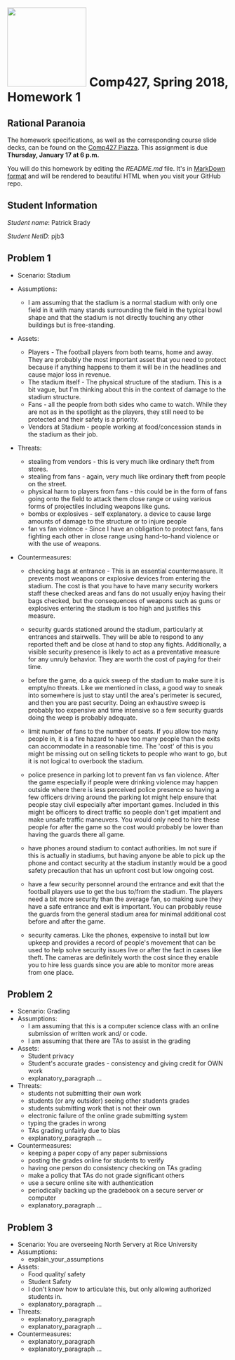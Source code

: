 # <img src="http://www.rice.edu/_images/rice-logo.jpg" width=180> Comp427, Spring 2018, Homework 1
## Rational Paranoia
The homework specifications, as well as the corresponding course slide decks,
can be found on the [Comp427 Piazza](https://piazza.com/class/jqifhp864b37ju).
This assignment is due **Thursday, January 17 at 6 p.m.**

You will do this homework by editing the _README.md_ file. It's in
[MarkDown format](https://guides.github.com/features/mastering-markdown/)
and will be rendered to beautiful HTML when you visit your GitHub repo.

## Student Information

_Student name_: Patrick Brady

_Student NetID_: pjb3

## Problem 1
- Scenario: Stadium
- Assumptions:
  - I am assuming that the stadium is a normal stadium with only one field in it with many
    stands surrounding the field in the typical bowl shape and that the stadium is not 
    directly touching any other buildings but is free-standing.

- Assets:
  - Players - The football players from both teams, home and away. They are probably the most important asset that you need to protect because if anything happens to them it will be in the headlines and cause major loss in revenue.
  - The stadium itself - The physical structure of the stadium. This is a bit vague, but I'm thinking about this in the context of damage to the stadium structure.
  - Fans - all the people from both sides who came to watch. While they are not as in the spotlight as the players, they still need to be protected and their safety is a priority.
  - Vendors at Stadium - people working at food/concession stands in the stadium as their job.
- Threats:
  - stealing from vendors - this is very much like ordinary theft from stores. 
  - stealing from fans - again, very much like ordinary theft from people on the street.
  - physical harm to players from fans - this could be in the form of fans going onto the field to attack them close range or using various forms of projectiles including weapons like guns.
  - bombs or explosives - self explanatory. a device to cause large amounts of damage to the structure or to injure people
  - fan vs fan violence - Since I have an obligation to protect fans, fans fighting each other in close range using hand-to-hand violence or with the use of weapons.
- Countermeasures:
  - checking bags at entrance - This is an essential countermeasure. It prevents most weapons or explosive devices from entering the stadium. The cost is that you have to have many security workers staff these checked areas and fans do not usually enjoy having their bags checked, but the consequences of weapons such as guns or explosives entering the stadium is too high and justifies this measure.
  - security guards stationed around the stadium, particularly at entrances and stairwells. They will be able to respond to any reported theft and be close at hand to stop any fights. Additionally, a visible security presence is likely to act as a preventative measure for any unruly behavior. They are worth the cost of paying for their time.
  
  - before the game, do a quick sweep of the stadium to make sure it is empty/no threats. Like we mentioned in class, a good way to sneak into somewhere is just to stay until the area's perimeter is secured, and then you are past security. Doing an exhaustive sweep is probably too expensive and time intensive so a few security guards doing the weep is probably adequate.
  - limit number of fans to the number of seats. If you allow too many people in, it is a fire hazard to have too many people than the exits can accommodate in a reasonable time. The 'cost' of this is you might be missing out on selling tickets to people who want to go, but it is not logical to overbook the stadium.
  - police presence in parking lot to prevent fan vs fan violence. After the game especially if people were drinking violence may happen outside where there is less perceived police presence so having a few officers driving around the parking lot might help ensure that people stay civil especially after important games. Included in this might be officers to direct traffic so people don't get impatient and make unsafe traffic maneuvers. You would only need to hire these people for after the game so the cost would probably be lower than having the guards there all game.
  - have phones around stadium to contact authorities. Im not sure if this is actually in stadiums, but having anyone be able to pick up the phone and contact security at the stadium instantly would be a good safety precaution that has un upfront cost but low ongoing cost.
  - have a few security personnel around the entrance and exit that the football players use to get the bus to/from the stadium. The players need a bit more security than the average fan, so making sure they have a safe entrance and exit is important. You can probably reuse the guards from the general stadium area for minimal additional cost before and after the game.
  - security cameras. Like the phones, expensive to install but low upkeep and provides a record of people's movement that can be used to help solve security issues live or after the fact in cases like theft. The cameras are definitely worth the cost since they enable you to hire less guards since you are able to monitor more areas from one place.


## Problem 2
- Scenario: Grading
- Assumptions:
  - I am assuming that this is a computer science class with an online submission of written work and/ or code.
  - I am assuming that there are TAs to assist in the grading
- Assets:
  - Student privacy
  - Student's accurate grades - consistency and giving credit for OWN work
  - explanatory_paragraph ...
- Threats:
  - students not submitting their own work
  - students (or any outsider) seeing other students grades
  - students submitting work that is not their own
  - electronic failure of the online grade submitting system
  - typing the grades in wrong
  - TAs grading unfairly due to bias
  - explanatory_paragraph ...
- Countermeasures:
  - keeping a paper copy of any paper submissions
  - posting the grades online for students to verify
  - having one person do consistency checking on TAs grading
  - make a policy that TAs do not grade significant others
  - use a secure online site with authentication
  - periodically backing up the gradebook on a secure server or computer
  - explanatory_paragraph ...



## Problem 3
- Scenario: You are overseeing North Servery at Rice University
- Assumptions:
  - explain_your_assumptions
- Assets:
  - Food quality/ safety
  - Student Safety
  - I don't know how to articulate this, but only allowing authorized students in.
  - explanatory_paragraph ...
- Threats:
  - explanatory_paragraph 
  - explanatory_paragraph ...
- Countermeasures:
  - explanatory_paragraph
  - explanatory_paragraph ...

